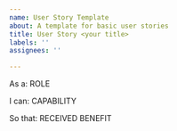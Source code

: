 ```yaml
---
name: User Story Template
about: A template for basic user stories
title: User Story <your title>
labels: ''
assignees: ''

---
```


As a: ROLE

I can: CAPABILITY

So that: RECEIVED BENEFIT
